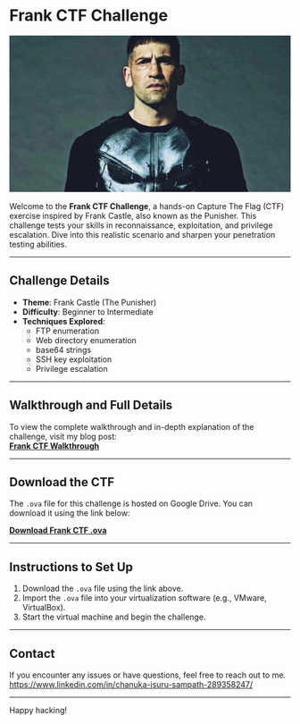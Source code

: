 # Frank CTF Challenge

![Frank CTF Logo](/logos/frank-ctf-logo.jpg "Frank CTF Logo")

Welcome to the **Frank CTF Challenge**, a hands-on Capture The Flag (CTF) exercise inspired by Frank Castle, also known as the Punisher. This challenge tests your skills in reconnaissance, exploitation, and privilege escalation. Dive into this realistic scenario and sharpen your penetration testing abilities.

---

## Challenge Details
- **Theme**: Frank Castle (The Punisher)
- **Difficulty**: Beginner to Intermediate
- **Techniques Explored**:
  - FTP enumeration 
  - Web directory enumeration
  - base64 strings
  - SSH key exploitation
  - Privilege escalation 

---

## Walkthrough and Full Details

To view the complete walkthrough and in-depth explanation of the challenge, visit my blog post:  
[**Frank CTF Walkthrough**](https://medium.com/@chanuka1/frank-8ee9dcc6ed93)

---

## Download the CTF
The `.ova` file for this challenge is hosted on Google Drive. You can download it using the link below:

[**Download Frank CTF .ova**](https://drive.google.com/drive/folders/15S0CmM3TCjdWbcC1Z7FIbW4_jv8eUKIy?usp=sharing)

---

## Instructions to Set Up
1. Download the `.ova` file using the link above.
2. Import the `.ova` file into your virtualization software (e.g., VMware, VirtualBox).
3. Start the virtual machine and begin the challenge.

---

## Contact
If you encounter any issues or have questions, feel free to reach out to me.
https://www.linkedin.com/in/chanuka-isuru-sampath-289358247/

---

Happy hacking!







